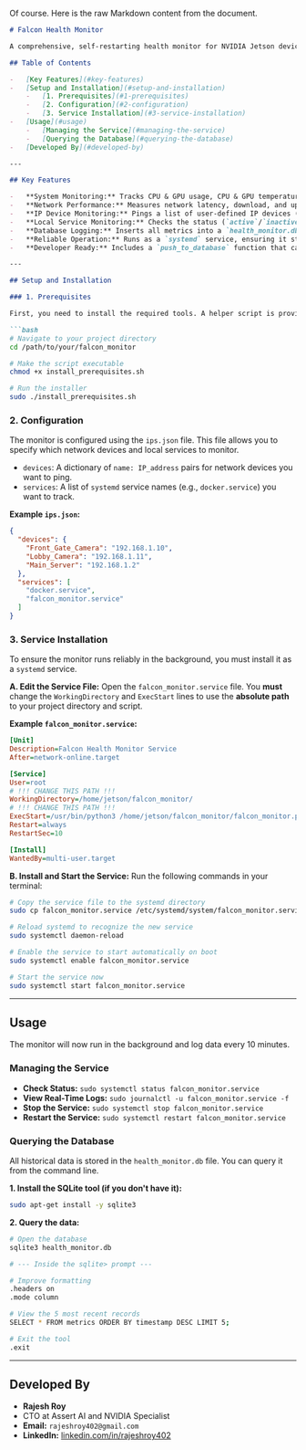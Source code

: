 Of course. Here is the raw Markdown content from the document.

````markdown
# Falcon Health Monitor

A comprehensive, self-restarting health monitor for NVIDIA Jetson devices. It logs system performance, network quality, the status of local services, and the status of network devices to a local SQLite database.

## Table of Contents

-   [Key Features](#key-features)
-   [Setup and Installation](#setup-and-installation)
    -   [1. Prerequisites](#1-prerequisites)
    -   [2. Configuration](#2-configuration)
    -   [3. Service Installation](#3-service-installation)
-   [Usage](#usage)
    -   [Managing the Service](#managing-the-service)
    -   [Querying the Database](#querying-the-database)
-   [Developed By](#developed-by)

---

## Key Features

-   **System Monitoring:** Tracks CPU & GPU usage, CPU & GPU temperature, RAM, and Disk space utilization.
-   **Network Performance:** Measures network latency, download, and upload speeds using `speedtest-cli`.
-   **IP Device Monitoring:** Pings a list of user-defined IP devices (like cameras or servers) and logs their individual Online/Offline status.
-   **Local Service Monitoring:** Checks the status (`active`/`inactive`) of any `systemd` services you specify in the configuration.
-   **Database Logging:** Inserts all metrics into a `health_monitor.db` SQLite database, providing a robust, queryable history of system health.
-   **Reliable Operation:** Runs as a `systemd` service, ensuring it starts automatically on boot and restarts if it ever fails.
-   **Developer Ready:** Includes a `push_to_database` function that can be easily modified by a developer to integrate with other database systems like PostgreSQL or MySQL.

---

## Setup and Installation

### 1. Prerequisites

First, you need to install the required tools. A helper script is provided for this. Place `install_prerequisites.sh` in your project directory and run the following commands:

```bash
# Navigate to your project directory
cd /path/to/your/falcon_monitor

# Make the script executable
chmod +x install_prerequisites.sh

# Run the installer
sudo ./install_prerequisites.sh
````

### 2\. Configuration

The monitor is configured using the `ips.json` file. This file allows you to specify which network devices and local services to monitor.

  - `devices`: A dictionary of `name: IP_address` pairs for network devices you want to ping.
  - `services`: A list of `systemd` service names (e.g., `docker.service`) you want to track.

**Example `ips.json`:**

```json
{
  "devices": {
    "Front_Gate_Camera": "192.168.1.10",
    "Lobby_Camera": "192.168.1.11",
    "Main_Server": "192.168.1.2"
  },
  "services": [
    "docker.service",
    "falcon_monitor.service"
  ]
}
```

### 3\. Service Installation

To ensure the monitor runs reliably in the background, you must install it as a `systemd` service.

**A. Edit the Service File:**
Open the `falcon_monitor.service` file. You **must** change the `WorkingDirectory` and `ExecStart` lines to use the **absolute path** to your project directory and script.

**Example `falcon_monitor.service`:**

```ini
[Unit]
Description=Falcon Health Monitor Service
After=network-online.target

[Service]
User=root
# !!! CHANGE THIS PATH !!!
WorkingDirectory=/home/jetson/falcon_monitor/
# !!! CHANGE THIS PATH !!!
ExecStart=/usr/bin/python3 /home/jetson/falcon_monitor/falcon_monitor.py
Restart=always
RestartSec=10

[Install]
WantedBy=multi-user.target
```

**B. Install and Start the Service:**
Run the following commands in your terminal:

```bash
# Copy the service file to the systemd directory
sudo cp falcon_monitor.service /etc/systemd/system/falcon_monitor.service

# Reload systemd to recognize the new service
sudo systemctl daemon-reload

# Enable the service to start automatically on boot
sudo systemctl enable falcon_monitor.service

# Start the service now
sudo systemctl start falcon_monitor.service
```

-----

## Usage

The monitor will now run in the background and log data every 10 minutes.

### Managing the Service

  - **Check Status:** `sudo systemctl status falcon_monitor.service`
  - **View Real-Time Logs:** `sudo journalctl -u falcon_monitor.service -f`
  - **Stop the Service:** `sudo systemctl stop falcon_monitor.service`
  - **Restart the Service:** `sudo systemctl restart falcon_monitor.service`

### Querying the Database

All historical data is stored in the `health_monitor.db` file. You can query it from the command line.

**1. Install the SQLite tool (if you don't have it):**

```bash
sudo apt-get install -y sqlite3
```

**2. Query the data:**

```bash
# Open the database
sqlite3 health_monitor.db

# --- Inside the sqlite> prompt ---

# Improve formatting
.headers on
.mode column

# View the 5 most recent records
SELECT * FROM metrics ORDER BY timestamp DESC LIMIT 5;

# Exit the tool
.exit
```

-----

## Developed By

  - **Rajesh Roy**
  - CTO at Assert AI and NVIDIA Specialist
  - **Email:** `rajeshroy402@gmail.com`
  - **LinkedIn:** [linkedin.com/in/rajeshroy402](https://www.google.com/search?q=https://www.linkedin.com/in/rajeshroy402)

<!-- end list -->

```
```
